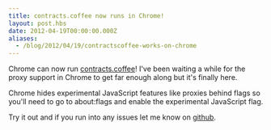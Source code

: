 ```yaml
---
title: contracts.coffee now runs in Chrome!
layout: post.hbs
date: 2012-04-19T00:00:00.000Z
aliases:
  - /blog/2012/04/19/contractscoffee-works-on-chrome
---
```


Chrome can now run [contracts.coffee](http://disnetdev.com/contracts.coffee/)!
I've been waiting a while for the proxy support in Chrome to get far enough along but
it's finally here. 

Chrome hides experimental JavaScript features
like proxies behind flags so you'll need to go to 
about:flags and enable the experimental JavaScript flag.

Try it out and if you run into any issues let me know on 
[github](https://github.com/disnet/contracts.coffee/issues?direction=desc&sort=created&state=open).
